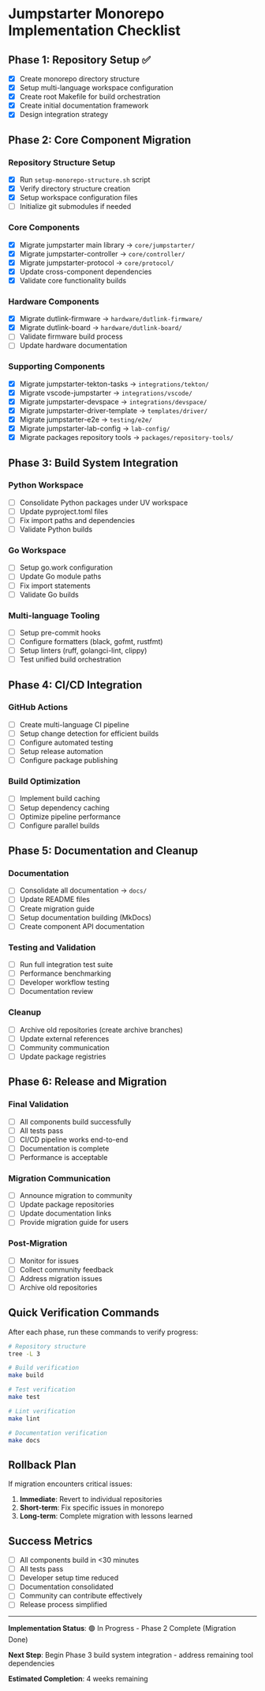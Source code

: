 # Jumpstarter Monorepo Implementation Checklist

## Phase 1: Repository Setup ✅

- [x] Create monorepo directory structure
- [x] Setup multi-language workspace configuration
- [x] Create root Makefile for build orchestration
- [x] Create initial documentation framework
- [x] Design integration strategy

## Phase 2: Core Component Migration

### Repository Structure Setup
- [x] Run `setup-monorepo-structure.sh` script
- [x] Verify directory structure creation
- [x] Setup workspace configuration files
- [ ] Initialize git submodules if needed

### Core Components
- [x] Migrate jumpstarter main library → `core/jumpstarter/`
- [x] Migrate jumpstarter-controller → `core/controller/`
- [x] Migrate jumpstarter-protocol → `core/protocol/`
- [x] Update cross-component dependencies
- [x] Validate core functionality builds

### Hardware Components
- [x] Migrate dutlink-firmware → `hardware/dutlink-firmware/`
- [x] Migrate dutlink-board → `hardware/dutlink-board/`
- [ ] Validate firmware build process
- [ ] Update hardware documentation

### Supporting Components
- [x] Migrate jumpstarter-tekton-tasks → `integrations/tekton/`
- [x] Migrate vscode-jumpstarter → `integrations/vscode/`
- [x] Migrate jumpstarter-devspace → `integrations/devspace/`
- [x] Migrate jumpstarter-driver-template → `templates/driver/`
- [x] Migrate jumpstarter-e2e → `testing/e2e/`
- [x] Migrate jumpstarter-lab-config → `lab-config/`
- [x] Migrate packages repository tools → `packages/repository-tools/`

## Phase 3: Build System Integration

### Python Workspace
- [ ] Consolidate Python packages under UV workspace
- [ ] Update pyproject.toml files
- [ ] Fix import paths and dependencies
- [ ] Validate Python builds

### Go Workspace
- [ ] Setup go.work configuration
- [ ] Update Go module paths
- [ ] Fix import statements
- [ ] Validate Go builds

### Multi-language Tooling
- [ ] Setup pre-commit hooks
- [ ] Configure formatters (black, gofmt, rustfmt)
- [ ] Setup linters (ruff, golangci-lint, clippy)
- [ ] Test unified build orchestration

## Phase 4: CI/CD Integration

### GitHub Actions
- [ ] Create multi-language CI pipeline
- [ ] Setup change detection for efficient builds
- [ ] Configure automated testing
- [ ] Setup release automation
- [ ] Configure package publishing

### Build Optimization
- [ ] Implement build caching
- [ ] Setup dependency caching
- [ ] Optimize pipeline performance
- [ ] Configure parallel builds

## Phase 5: Documentation and Cleanup

### Documentation
- [ ] Consolidate all documentation → `docs/`
- [ ] Update README files
- [ ] Create migration guide
- [ ] Setup documentation building (MkDocs)
- [ ] Create component API documentation

### Testing and Validation
- [ ] Run full integration test suite
- [ ] Performance benchmarking
- [ ] Developer workflow testing
- [ ] Documentation review

### Cleanup
- [ ] Archive old repositories (create archive branches)
- [ ] Update external references
- [ ] Community communication
- [ ] Update package registries

## Phase 6: Release and Migration

### Final Validation
- [ ] All components build successfully
- [ ] All tests pass
- [ ] CI/CD pipeline works end-to-end
- [ ] Documentation is complete
- [ ] Performance is acceptable

### Migration Communication
- [ ] Announce migration to community
- [ ] Update package repositories
- [ ] Update documentation links
- [ ] Provide migration guide for users

### Post-Migration
- [ ] Monitor for issues
- [ ] Collect community feedback
- [ ] Address migration issues
- [ ] Archive old repositories

## Quick Verification Commands

After each phase, run these commands to verify progress:

```bash
# Repository structure
tree -L 3

# Build verification
make build

# Test verification  
make test

# Lint verification
make lint

# Documentation verification
make docs
```

## Rollback Plan

If migration encounters critical issues:

1. **Immediate**: Revert to individual repositories
2. **Short-term**: Fix specific issues in monorepo
3. **Long-term**: Complete migration with lessons learned

## Success Metrics

- [ ] All components build in <30 minutes
- [ ] All tests pass
- [ ] Developer setup time reduced
- [ ] Documentation consolidated
- [ ] Community can contribute effectively
- [ ] Release process simplified

---

**Implementation Status**: 🟢 In Progress - Phase 2 Complete (Migration Done)

**Next Step**: Begin Phase 3 build system integration - address remaining tool dependencies

**Estimated Completion**: 4 weeks remaining